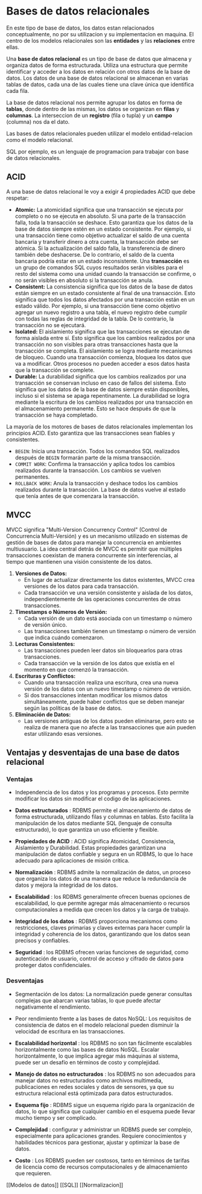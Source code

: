 # Bases de datos relacionales

En este tipo de base de datos, los datos estan relacionados conceptualmente, no por su utilizacion y su implementacion en maquina. El centro de los modelos relacionales son las **entidades** y las **relaciones** entre ellas.

Una **base de datos relacional** es un tipo de base de datos que almacena y organiza datos de forma estructurada. Utiliza una estructura que permite identificar y acceder a los datos en relación con otros datos de la base de datos. Los datos de una base de datos relacional se almacenan en varias tablas de datos, cada una de las cuales tiene una clave única que identifica cada fila.

La base de datos relacional nos permite agrupar los datos en forma de **tablas**, donde dentro de las mismas, los datos se organizan en **filas** y **columnas**. La interseccion de un **registro** (fila o tupla) y un **campo** (columna) nos da el dato.

Las bases de datos relacionales pueden utilizar el modelo entidad-relacion como el modelo relacional.

SQL por ejemplo, es un lenguaje de programacion para trabajar con base de datos relacionales.
## ACID
A una base de datos relacional le voy a exigir 4 propiedades ACID que debe respetar:

* **Atomic:** La atomicidad significa que una transacción se ejecuta por completo o no se ejecuta en absoluto. Si una parte de la transacción falla, toda la transacción se deshace. Esto garantiza que los datos de la base de datos siempre estén en un estado consistente. Por ejemplo, si una transacción tiene como objetivo actualizar el saldo de una cuenta bancaria y transferir dinero a otra cuenta, la transacción debe ser atómica. Si la actualización del saldo falla, la transferencia de dinero también debe deshacerse. De lo contrario, el saldo de la cuenta bancaria podría estar en un estado inconsistente. Una **transacción** es un grupo de comandos SQL cuyos resultados serán visibles para el resto del sistema como una unidad cuando la transacción se confirme, o no serán visibles en absoluto si la transacción se anula.
* **Consistent:** La consistencia significa que los datos de la base de datos están siempre en un estado consistente al final de una transacción. Esto significa que todos los datos afectados por una transacción están en un estado válido. Por ejemplo, si una transacción tiene como objetivo agregar un nuevo registro a una tabla, el nuevo registro debe cumplir con todas las reglas de integridad de la tabla. De lo contrario, la transacción no se ejecutará.
* **Isolated:** El aislamiento significa que las transacciones se ejecutan de forma aislada entre sí. Esto significa que los cambios realizados por una transacción no son visibles para otras transacciones hasta que la transacción se completa. El aislamiento se logra mediante mecanismos de bloqueo. Cuando una transacción comienza, bloquea los datos que va a modificar. Otros procesos no pueden acceder a esos datos hasta que la transacción se complete.
* **Durable:** La durabilidad significa que los cambios realizados por una transacción se conservan incluso en caso de fallos del sistema. Esto significa que los datos de la base de datos siempre están disponibles, incluso si el sistema se apaga repentinamente. La durabilidad se logra mediante la escritura de los cambios realizados por una transacción en el almacenamiento permanente. Esto se hace después de que la transacción se haya completado.

La mayoría de los motores de bases de datos relacionales implementan los principios ACID. Esto garantiza que las transacciones sean fiables y consistentes.

- `BEGIN`: Inicia una transacción. Todos los comandos SQL realizados después de `BEGIN` formarán parte de la misma transacción.
- `COMMIT WORK`: Confirma la transacción y aplica todos los cambios realizados durante la transacción. Los cambios se vuelven permanentes.
- `ROLLBACK WORK`: Anula la transacción y deshace todos los cambios realizados durante la transacción. La base de datos vuelve al estado que tenía antes de que comenzara la transacción.
## MVCC

MVCC significa "Multi-Version Concurrency Control" (Control de Concurrencia Multi-Versión) y es un mecanismo utilizado en sistemas de gestión de bases de datos para manejar la concurrencia en ambientes multiusuario. La idea central detrás de MVCC es permitir que múltiples transacciones coexistan de manera concurrente sin interferencias, al tiempo que mantienen una visión consistente de los datos.

1. **Versiones de Datos:**
    - En lugar de actualizar directamente los datos existentes, MVCC crea versiones de los datos para cada transacción.
    - Cada transacción ve una versión consistente y aislada de los datos, independientemente de las operaciones concurrentes de otras transacciones.
2. **Timestamps o Números de Versión:**
    - Cada versión de un dato está asociada con un timestamp o número de versión único.
    - Las transacciones también tienen un timestamp o número de versión que indica cuándo comenzaron.
3. **Lecturas Consistentes:**
    - Las transacciones pueden leer datos sin bloquearlos para otras transacciones.
    - Cada transacción ve la versión de los datos que existía en el momento en que comenzó la transacción.
4. **Escrituras y Conflictos:**
    - Cuando una transacción realiza una escritura, crea una nueva versión de los datos con un nuevo timestamp o número de versión.
    - Si dos transacciones intentan modificar los mismos datos simultáneamente, puede haber conflictos que se deben manejar según las políticas de la base de datos.
5. **Eliminación de Datos:**
    - Las versiones antiguas de los datos pueden eliminarse, pero esto se realiza de manera que no afecte a las transacciones que aún pueden estar utilizando esas versiones.
## Ventajas y desventajas de una base de datos relacional

### Ventajas

* Independencia de los datos y los programas y procesos. Esto permite modificar los datos sin modificar el codigo de las aplicaciones.

- **Datos estructurados** : RDBMS permite el almacenamiento de datos de forma estructurada, utilizando filas y columnas en tablas. Esto facilita la manipulación de los datos mediante SQL (lenguaje de consulta estructurado), lo que garantiza un uso eficiente y flexible.
    
- **Propiedades de ACID** : ACID significa Atomicidad, Consistencia, Aislamiento y Durabilidad. Estas propiedades garantizan una manipulación de datos confiable y segura en un RDBMS, lo que lo hace adecuado para aplicaciones de misión crítica.
    
- **Normalización** : RDBMS admite la normalización de datos, un proceso que organiza los datos de una manera que reduce la redundancia de datos y mejora la integridad de los datos.
    
- **Escalabilidad** : los RDBMS generalmente ofrecen buenas opciones de escalabilidad, lo que permite agregar más almacenamiento o recursos computacionales a medida que crecen los datos y la carga de trabajo.
    
- **Integridad de los datos** : RDBMS proporciona mecanismos como restricciones, claves primarias y claves externas para hacer cumplir la integridad y coherencia de los datos, garantizando que los datos sean precisos y confiables.
    
- **Seguridad** : los RDBMS ofrecen varias funciones de seguridad, como autenticación de usuario, control de acceso y cifrado de datos para proteger datos confidenciales.
### Desventajas

-   Segmentación de los datos: La normalización puede generar consultas complejas que abarcan varias tablas, lo que puede afectar negativamente el rendimiento.

*   Peor rendimiento frente a las bases de datos NoSQL: Los requisitos de consistencia de datos en el modelo relacional pueden disminuir la velocidad de escritura en las transacciones.

* **Escalabilidad horizontal** : los RDBMS no son tan fácilmente escalables horizontalmente como las bases de datos NoSQL. Escalar horizontalmente, lo que implica agregar más máquinas al sistema, puede ser un desafío en términos de costo y complejidad.

* **Manejo de datos no estructurados** : los RDBMS no son adecuados para manejar datos no estructurados como archivos multimedia, publicaciones en redes sociales y datos de sensores, ya que su estructura relacional está optimizada para datos estructurados.

- **Esquema fijo** : RDBMS sigue un esquema rígido para la organización de datos, lo que significa que cualquier cambio en el esquema puede llevar mucho tiempo y ser complicado.

- **Complejidad** : configurar y administrar un RDBMS puede ser complejo, especialmente para aplicaciones grandes. Requiere conocimientos y habilidades técnicos para gestionar, ajustar y optimizar la base de datos.

- **Costo** : Los RDBMS pueden ser costosos, tanto en términos de tarifas de licencia como de recursos computacionales y de almacenamiento que requieren.

[[Modelos de datos]]
[[SQL]]
[[Normalizacion]]

